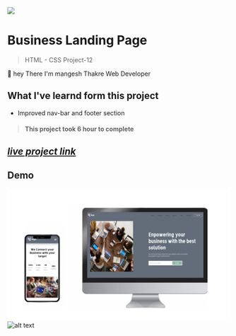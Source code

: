![](https://img.shields.io/badge/Live%20Project%2012-Business%20Landing%20Page-brightgreen)

# Business Landing Page
> HTML - CSS Project-12

🙌 hey There I'm mangesh Thakre Web Developer 
##  What I've learnd form this project 
 
 - Improved nav-bar and footer section 

> #### This project took 6 hour to complete  

 ##  _[live project link](https://full-stack-js-html-css-project-12.netlify.app/ "HTML-CSS_Project-12" )_

## Demo
![alt text](https://github.com/MangeshThakre/HTML-CSS-Project-12/blob/master/demo/My%20project%20(6).png)
![alt text](https://github.com/MangeshThakre/HTML-CSS-Project-12/blob/master/demo/project-13.gif)
